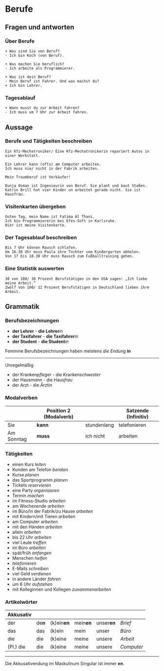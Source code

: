 # Berufe
## Fragen und antworten
### Über Berufe
```
+ Was sind Sie von Beruf?
- Ich bin Koch (von Beruf).
```
```
+ Was machen Sie beruflich?
- Ich arbeite als Programmierer.
```
```
+ Was ist dein Beruf?
- Mein Beruf ist Fahrer. Und was machst du?
+ Ich bin Lehrer.
```

### Tagesablauf
```
+ Wann musst du zur Arbeit fahren?
- Ich muss um 7 Uhr zur Arbeit fahren.
```

## Aussage
### Berufe und Tätigkeiten beschreiben
```
Ein Kfz-Mechatroniker/ Eine Kfz-Mechatronikerin repariert Autos in einer Werkstatt.
```
```
Ein Lehrer kann (ofts) am Computer arbeiten.
Ich muss nie/ nicht in der Fabrik arbeiten.
```
```
Mein Traumberuf ist Verkäufer!
```
```
Dunja Osman ist Ingenieurin von Beruf. Sie plant und baut Staßen.
Katrin Brill hat vier Kinder un arbeitet gerade nicht. Sie ist Hausfrau.
```

### Visitenkarten übergeben
```
Guten Tag, mein Name ist Fatima Al Thani.
Ich bin Programmiererin bei Efes-Soft in Karlsruhe.
Hier ist meine Visitenkarte.
```

### Der Tagesablauf beschreiben
```
Bis 7 Uhr können Rausch schlafen.
Um 16.30 Uhr muss Paula ihre Tochter vom Kindergarten abholen.
Von 17 bis 18.30 Uhr muss Rausch zum Fußballtraining gehen.
```

### Eine Statistik auswerten
```
30 von 100/ 30 Prozent Berufstätigen in den USA sagen: „Ich liebe meine Arbeit.“
Zwölf von 100/ 12 Prozent Berufstätigen in Deutschland lieben ihre Arbeit.
```

## Grammatik
### Berufsbezeichnungen
* **der Lehrer** - **die Lehrer***in*
* **der Taxifahrer** - **die Taxifahrer***in*
* **der Student** - **die Student***in*

Feminine Berufsbezeichnungen haben meistens *die Endung* **in**
***
Unregelmäßig
* der Kranken*pfleger* - die Kranken*schwester*
* der Haus*mann* - die Haus*frau*
* der Arzt - die *Ä*rzt*in*

### Modalverben
&nbsp; | Position 2 (Modalverb) | &nbsp; | Satzende (Infinitiv)
 | ---- | ---- | ---- | ---- |
Sie | **kann** | stundenlang | telefonieren
Am Sonntag | **muss** | ich nicht | arbeiten

### Tätigkeiten
* einen Kurs *leiten*
* Kunden am Telefon *beraten*
* Kurse *planen*
* das Sportprogramm *planen*
* Tickets *reservieren*
* eine Party *organisieren*
* Termin *machen*
* im Fitness-Studio *arbeiten*
* am Wochenende *arbeiten*
* im Büro/in der Fabrik/zu Hause *arbeiten*
* mit Kindern/mit Tieren *arbeiten*
* am Computer *arbeiten*
* mit den Händen *arbeiten*
* allein *arbeiten*
* bis 22 Uhr *arbeiten*
* viel Leute *treffen*
* im Büro *arbeiten*
* spät/früh *anfangen*
* Menschen *helfen*
* *telefonieren*
* E-Mails *schreiben*
* viel Geld *verdienen*
* in andere Länder *fahren*
* um 6 Uhr *aufstehen*
* mit Kolleginnen und Kollegen *zusammenarbeiten*

### Artikelwörter
 Akkusativ | &nbsp; | &nbsp; | &nbsp; | &nbsp; | &nbsp;
 | ---- | ---- | ---- | ---- | ---- | ---- |
der | de**n** | (k)ein**en** | mein**en** | unser**en** | *Brief*
das | das | (k)ein | mein | unser | *Büro*
die | die | (k)eine | meine | unsere | *Arbeit*
(Pl.) die | die | (k)eine | meine | unsere | *Computer*
***
Die Akkusativendung im Maskulinum Singular ist immer **en**.